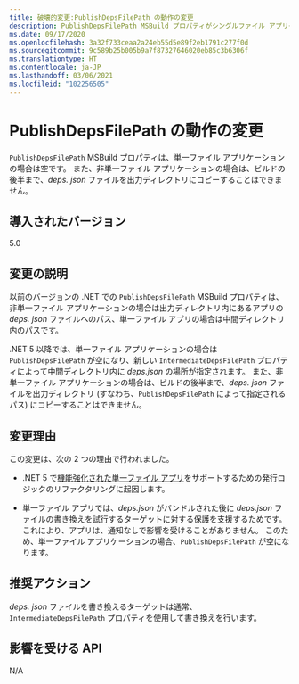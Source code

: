 ```yaml
---
title: 破壊的変更:PublishDepsFilePath の動作の変更
description: PublishDepsFilePath MSBuild プロパティがシングルファイル アプリケーションに対して空になるという、.NET 5 の破壊的変更について学習します。
ms.date: 09/17/2020
ms.openlocfilehash: 3a32f733ceaa2a24eb55d5e89f2eb1791c277f0d
ms.sourcegitcommit: 9c589b25b005b9a7f87327646020eb85c3b6306f
ms.translationtype: HT
ms.contentlocale: ja-JP
ms.lasthandoff: 03/06/2021
ms.locfileid: "102256505"
---
```

# <a name="publishdepsfilepath-behavior-change"></a>PublishDepsFilePath の動作の変更

`PublishDepsFilePath` MSBuild プロパティは、単一ファイル アプリケーションの場合は空です。 また、非単一ファイル アプリケーションの場合は、ビルドの後半まで、*deps. json* ファイルを出力ディレクトリにコピーすることはできません。

## <a name="version-introduced"></a>導入されたバージョン

5.0

## <a name="change-description"></a>変更の説明

以前のバージョンの .NET での `PublishDepsFilePath` MSBuild プロパティは、非単一ファイル アプリケーションの場合は出力ディレクトリ内にあるアプリの *deps. json* ファイルへのパス、単一ファイル アプリの場合は中間ディレクトリ内のパスです。

.NET 5 以降では、単一ファイル アプリケーションの場合は `PublishDepsFilePath` が空になり、新しい `IntermediateDepsFilePath` プロパティによって中間ディレクトリ内に *deps.json* の場所が指定されます。 また、非単一ファイル アプリケーションの場合は、ビルドの後半まで、*deps. json* ファイルを出力ディレクトリ (すなわち、`PublishDepsFilePath` によって指定されるパス) にコピーすることはできません。

## <a name="reason-for-change"></a>変更理由

この変更は、次の 2 つの理由で行われました。

- .NET 5 で[機能強化された単一ファイル アプリ](https://github.com/dotnet/designs/blob/master/accepted/2020/single-file/design.md)をサポートするための発行ロジックのリファクタリングに起因します。

- 単一ファイル アプリでは、*deps.json* がバンドルされた後に *deps.json* ファイルの書き換えを試行するターゲットに対する保護を支援するためです。これにより、アプリは、通知なしで影響を受けることがありません。 このため、単一ファイル アプリケーションの場合、`PublishDepsFilePath` が空になります。

## <a name="recommended-action"></a>推奨アクション

*deps. json* ファイルを書き換えるターゲットは通常、`IntermediateDepsFilePath` プロパティを使用して書き換えを行います。

## <a name="affected-apis"></a>影響を受ける API

N/A

<!--

### Affected APIs

Not detectable via API analysis.

### Category

MSBuild

-->
